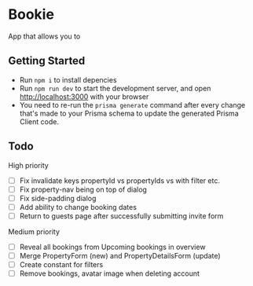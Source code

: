 # Bookie

App that allows you to

## Getting Started

- Run `npm i` to install depencies
- Run `npm run dev` to start the development server, and open [http://localhost:3000](http://localhost:3000) with your browser
- You need to re-run the `prisma generate` command after every change that's made to your Prisma schema to update the generated Prisma Client code.

## Todo

High priority

- [ ] Fix invalidate keys propertyId vs propertyIds vs with filter etc.
- [ ] Fix property-nav being on top of dialog
- [ ] Fix side-padding dialog
- [ ] Add ability to change booking dates
- [ ] Return to guests page after successfully submitting invite form

Medium priority

- [ ] Reveal all bookings from Upcoming bookings in overview
- [ ] Merge PropertyForm (new) and PropertyDetailsForm (update)
- [ ] Create constant for filters
- [ ] Remove bookings, avatar image when deleting account
